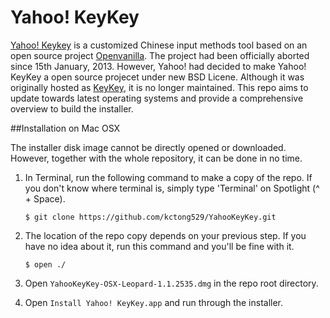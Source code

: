 Yahoo! KeyKey
===
[Yahoo! Keykey](http://tw.media.yahoo.com/keykey/) is a customized Chinese input methods tool based on an open source project [Openvanilla](http://openvanilla.org/). The project had been officially aborted since 15th January, 2013. However, Yahoo! had decided to make Yahoo! KeyKey a open source projecet under new BSD Licene. Although it was originally hosted as [KeyKey](https://github.com/Yi-Kai/KeyKey), it is no longer maintained. This repo aims to update towards latest operating systems and provide a comprehensive overview to build the installer.

##Installation on Mac OSX

The installer disk image cannot be directly opened or downloaded. However, together with the whole repository, it can be done in no time.

1. In Terminal, run the following command to make a copy of the repo. If you don't know where terminal is, simply type 'Terminal' on Spotlight (^ + Space).
   
   ```
   $ git clone https://github.com/kctong529/YahooKeyKey.git
   ```

2. The location of the repo copy depends on your previous step. If you have no idea about it, run this command and you'll be fine with it.

   ```
   $ open ./
   ```

3. Open `YahooKeyKey-OSX-Leopard-1.1.2535.dmg` in the repo root directory.
4. Open `Install Yahoo! KeyKey.app` and run through the installer.